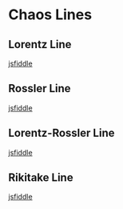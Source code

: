 # Chaos Lines  

## Lorentz Line  
[jsfiddle](https://jsfiddle.net/amitlzkpa/cregjq8z/)  

## Rossler Line  
[jsfiddle](https://jsfiddle.net/amitlzkpa/uckobvfz/)  

## Lorentz-Rossler Line  
[jsfiddle](https://jsfiddle.net/amitlzkpa/dcvLf9z2/)  

## Rikitake Line  
[jsfiddle](https://jsfiddle.net/amitlzkpa/syh7dxzu/)  
